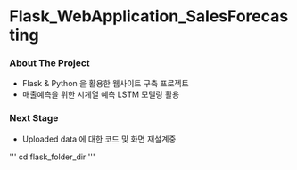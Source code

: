 # Flask_WebApplication_SalesForecasting

### About The Project

- Flask & Python 을 활용한 웹사이트 구축 프로젝트  
- 매출예측을 위한 시계열 예측 LSTM 모델링 활용 

### Next Stage
- Uploaded data 에 대한 코드 및 화면 재설계중 


'''
cd flask_folder_dir 
'''
